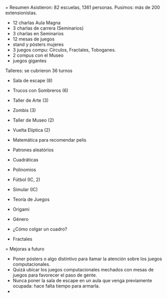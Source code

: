 = Resumen
Asistieron: 82 escuelas, 1361 personas.
Pusimos: más de 200 extensionistas.
- 12 charlas Aula Magna
- 3 charlas de carrera (Seminarios)
- 3 charlas en Seminarios
- 12 mesas de juegos
- stand y pósters mujeres
- 3 juegos compu: Círculos, Fractales, Toboganes.
- 2 compus con el Museo
- juegos gigantes

Talleres: se cubrieron 36 turnos
- Sala de escape (8)
- Trucos con Sombreros (6)
- Taller de Arte (3)
- Zombis (3)

- Taller de Museo (2)
- Vuelta Elíptica (2)
- Matemática para recomendar pelis
- Patrones aleatórios
- Cuadráticas
- Polinomios
- Fútbol (IC, 2)
- Simular (IC)
- Teoría de Juegos
- Origami
- Género
- ¿Cómo colgar un cuadro?
- Fractales

= Mejoras a futuro
- Poner pósters o algo distintivo para llamar la atención sobre los juegos computacionales.
- Quizá ubicar los juegos computacionales mechados con mesas de juegos para favorecer el paso de gente. 
- Nunca poner la sala de escape en un aula que venga previamente ocupada: hace falta tiempo para armarla.
- 